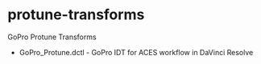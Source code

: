 # protune-transforms
GoPro Protune Transforms

* GoPro_Protune.dctl - GoPro IDT for ACES workflow in DaVinci Resolve
